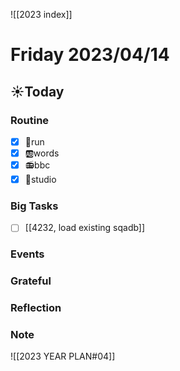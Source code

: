 ![[2023 index]]
# Friday 2023/04/14
## ☀Today
### Routine
- [x] 🏃run
- [x] 🆎words
- [x] 📻bbc
- [x] 📘studio
### Big Tasks
* [ ] [[4232, load existing sqadb]]
### Events
### Grateful
### Reflection
### Note

![[2023 YEAR PLAN#04]]